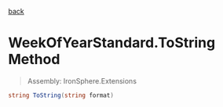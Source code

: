 ﻿

[back](/IronSphere.Extensions/types/WeekOfYearStandard)

# WeekOfYearStandard.ToString Method

> Assembly: IronSphere.Extensions

```csharp
string ToString(string format)
```



 